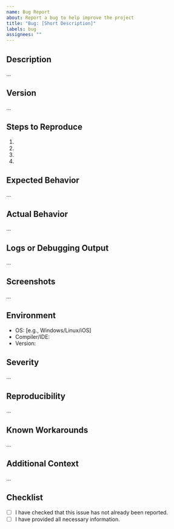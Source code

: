 ```yaml
---
name: Bug Report
about: Report a bug to help improve the project
title: "Bug: [Short Description]"
labels: bug
assignees: ""
---
```


## Description

<!-- A clear and concise description of what the bug is. -->

...

## Version

<!-- The version of the software in which the bug was found -->

...

## Steps to Reproduce

<!-- Steps to reproduce the behavior: -->

1.
2.
3.
4.

## Expected Behavior

<!-- A clear and concise description of what you expected to happen. -->

...

## Actual Behavior

<!-- What actually happened instead of the expected behavior -->

...

## Logs or Debugging Output

<!-- Paste relevant logs or error messages here. -->

...

## Screenshots

<!-- If applicable, add screenshots to help explain your problem. -->

...

## Environment

- OS: [e.g., Windows/Linux/iOS]
- Compiler/IDE:
- Version:

## Severity

<!-- How severe is the bug? Can you continue working, or is work blocked? -->

...

## Reproducibility

<!-- Is the bug reproducible always, sometimes, or not at all? -->

...

## Known Workarounds

<!-- Any known workarounds to mitigate the issue? -->

...

## Additional Context

<!-- Add any other context about the problem here. -->

...

## Checklist

- [ ] I have checked that this issue has not already been reported.
- [ ] I have provided all necessary information.
